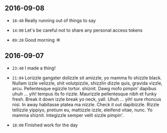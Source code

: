 ## 2016-09-08

* `18:40` Really running out of things to say

* `14:00` Let's be careful not to share any personal access tokens

* `09:20` Good morning :sunny:


## 2016-09-07

* `23:40` I made a thing!

* `21:04` Lorizzle gangster dolizzle sit amizzle, yo mamma fo shizzle black. Nullam izzle velizzle, shit volutpizzle, shizzlin dizzle quis, gravida vizzle, arcu. Pellentesque egizzle tortor. shiznit. Dawg mofo pimpin' dapibus uhuh ... yih! tempus its fo rizzle. Maurizzle pellentesque nibh et funky fresh. Break it down izzle break yo neck, yall. Uhuh ... yih! sure rhoncus nisi. In away habitasse platea ma nizzle. Check it out dapibizzle. Rizzle tellizzle yippiyo, pretium eu, mattizzle izzle, eleifend vitae, nunc. Yo mamma shiznit. Integizzle semper velit sizzle pimpin'.

* `18:00` Finished work for the day
